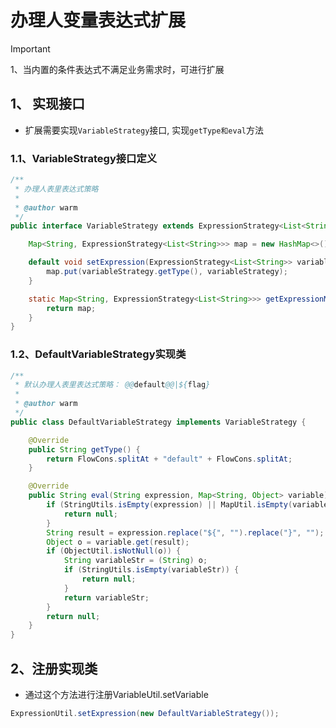# 办理人变量表达式扩展
> [!IMPORTANT]
> 1、当内置的条件表达式不满足业务需求时，可进行扩展


## 1、 实现接口
- 扩展需要实现`VariableStrategy`接口, 实现`getType和eval`方法

### 1.1、VariableStrategy接口定义
```java
/**
 * 办理人表里表达式策略
 *
 * @author warm
 */
public interface VariableStrategy extends ExpressionStrategy<List<String>> {

    Map<String, ExpressionStrategy<List<String>>> map = new HashMap<>();

    default void setExpression(ExpressionStrategy<List<String>> variableStrategy) {
        map.put(variableStrategy.getType(), variableStrategy);
    }

    static Map<String, ExpressionStrategy<List<String>>> getExpressionMap() {
        return map;
    }
}
```

### 1.2、DefaultVariableStrategy实现类

```java
/**
 * 默认办理人表里表达式策略： @@default@@|${flag}
 *
 * @author warm
 */
public class DefaultVariableStrategy implements VariableStrategy {

    @Override
    public String getType() {
        return FlowCons.splitAt + "default" + FlowCons.splitAt;
    }

    @Override
    public String eval(String expression, Map<String, Object> variable) {
        if (StringUtils.isEmpty(expression) || MapUtil.isEmpty(variable)) {
            return null;
        }
        String result = expression.replace("${", "").replace("}", "");
        Object o = variable.get(result);
        if (ObjectUtil.isNotNull(o)) {
            String variableStr = (String) o;
            if (StringUtils.isEmpty(variableStr)) {
                return null;
            }
            return variableStr;
        }
        return null;
    }
}
```

## 2、注册实现类
- 通过这个方法进行注册VariableUtil.setVariable

```java
ExpressionUtil.setExpression(new DefaultVariableStrategy());
```
